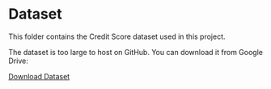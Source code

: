 # Dataset

This folder contains the Credit Score dataset used in this project.

The dataset is too large to host on GitHub. You can download it from Google Drive:

[Download Dataset](https://drive.google.com/file/d/1Lg6ldTJqbiH2ryPxYhCTWms5LRXNgEpt/view?usp=drive_link)
